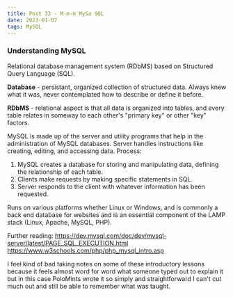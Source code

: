 ```yaml
---
title: Post 33 - M-m-m MySa SQL
date: 2023-01-07
tags: MySQL
---
```

### Understanding MySQL
Relational database management system (RDbMS) based on Structured Query Language (SQL). 

**Database** - persistant, organized collection of structured data. Always knew what it was, never contemplated how to describe or define it before.

**RDbMS** - relational aspect is that all data is organized into tables, and every table relates in someway to each other's "primary key" or other "key" factors.

MySQL is made up of the server and utility programs that help in the administration of MySQL databases. Server handles instructions like creating, editing, and accessing data. Process:
1. MySQL creates a database for storing and manipulating data, defining the relationship of each table.
2. Clients make requests by making specific statements in SQL.
3. Server responds to the client with whatever information has been requested.

Runs on various platforms whether Linux or Windows, and is commonly a back end database for websites and is an essential component of the LAMP stack (Linux, Apache, MySQL, PHP).

Further reading:
<https://dev.mysql.com/doc/dev/mysql-server/latest/PAGE_SQL_EXECUTION.html><br>
<https://www.w3schools.com/php/php_mysql_intro.asp>

I feel kind of bad taking notes on some of these introductory lessons because it feels almost word for word what someone typed out to explain it but in this case PoloMints wrote it so simply and straightforward I can't cut much out and still be able to remember what was taught.
